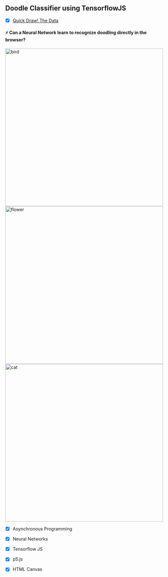 
## Doodle Classifier using TensorflowJS 

-[x] [Quick Draw! The Data](https://quickdraw.withgoogle.com/data)

#### ⚡ Can a Neural Network learn to recognize doodling directly in the browser? 

<img align="center" alt="bird" width="500px" src="https://github.com/harishsambasivam/doodleclassifier/blob/master/assets/bird.png" />

<img align="center" alt="flower" width="500px" src="https://github.com/harishsambasivam/doodleclassifier/blob/master/assets/flower.png" />

<img align="center" alt="cat" width="500px" src="https://github.com/harishsambasivam/doodleclassifier/blob/master/assets/cat.png" />

<br />

- [x] Asynchronous Programming
- [x] Neural Networks
- [x] Tensorflow JS
- [x] p5.js
- [x] HTML Canvas

